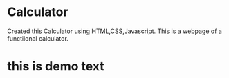 # Calculator
Created this Calculator using HTML,CSS,Javascript.
This is a webpage of a functiional calculator.

# this is demo text 